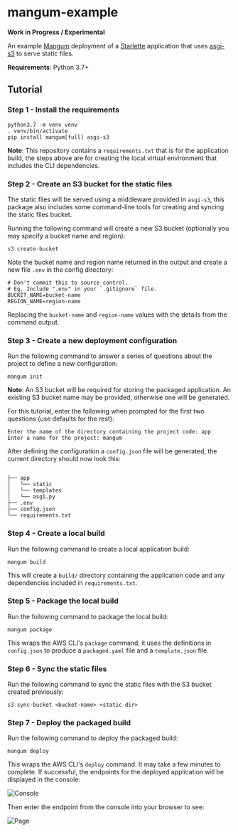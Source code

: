 # mangum-example

**Work in Progress / Experimental**

An example [Mangum](https://github.com/erm/mangum) deployment of a [Starlette](https://starlette.io) application that uses [asgi-s3](https://github.com/erm/asgi-s3) to serve static files.

**Requirements**: Python 3.7+


## Tutorial

### Step 1 - Install the requirements

```shell
python3.7 -m venv venv
. venv/bin/activate
pip install mangum[full] asgi-s3
```

**Note**: This repository contains a `requirements.txt` that is for the application build, the steps above are for creating the local virtual environment that includes the CLI dependencies.

### Step 2 - Create an S3 bucket for the static files

The static files will be served using a middleware provided in `asgi-s3`, this package also includes some command-line tools for creating and syncing the static files bucket.

Running the following command will create a new S3 bucket (optionally you may specify a bucket name and region):

```shell
s3 create-bucket
```

Note the bucket name and region name returned in the output and create a new file `.env` in the config directory:

```shell
# Don't commit this to source control.
# Eg. Include ".env" in your `.gitignore` file.
BUCKET_NAME=bucket-name
REGION_NAME=region-name
```

Replacing the `bucket-name` and `region-name` values with the details from the command output.

### Step 3 - Create a new deployment configuration
    
Run the following command to answer a series of questions about the project to define a new configuration:

```shell
mangum init
```

**Note**: An S3 bucket will be required for storing the packaged application. An existing S3 bucket name may be provided, otherwise one will be generated.


For this tutorial, enter the following when prompted for the first two questions (use defaults for the rest):

```shell
Enter the name of the directory containing the project code: app
Enter a name for the project: mangum
```

After defining the configuration a `config.json` file will be generated, the current directory should now look this:

```shell

├── app
│   └── static
│   └── templates
│   └── asgi.py
├── .env
├── config.json
└── requirements.txt
```


### Step 4 - Create a local build

Run the following command to create a local application build:

```shell
mangum build
```

This will create a `build/` directory containing the application code and any dependencies included in `requirements.txt`.

### Step 5 - Package the local build

Run the following command to package the local build:

```shell
mangum package
```

This wraps the AWS CLI's `package` command, it uses the definitions in `config.json` to produce a `packaged.yaml` file and a `template.json` file.

### Step 6 - Sync the static files

Run the following command to sync the static files with the S3 bucket created previously:

```shell
s3 sync-bucket <bucket-name> <static dir>
```

### Step 7 - Deploy the packaged build

Run the following command to deploy the packaged build:

```shell
mangum deploy
```

This wraps the AWS CLI's `deploy` command. It may take a few minutes to complete. If successful, the endpoints for the deployed application will be displayed in the console:

![Console](https://raw.githubusercontent.com/erm/mangum-example/master/docs/images/deployed.png)

Then enter the endpoint from the console into your browser to see:

![Page](https://raw.githubusercontent.com/erm/mangum-example/master/docs/images/page.png)

